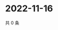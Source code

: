 # 2022-11-16

共 0 条

<!-- BEGIN WEIBO -->
<!-- 最后更新时间 Wed Nov 16 2022 11:39:51 GMT+0800 (China Standard Time) -->

<!-- END WEIBO -->

